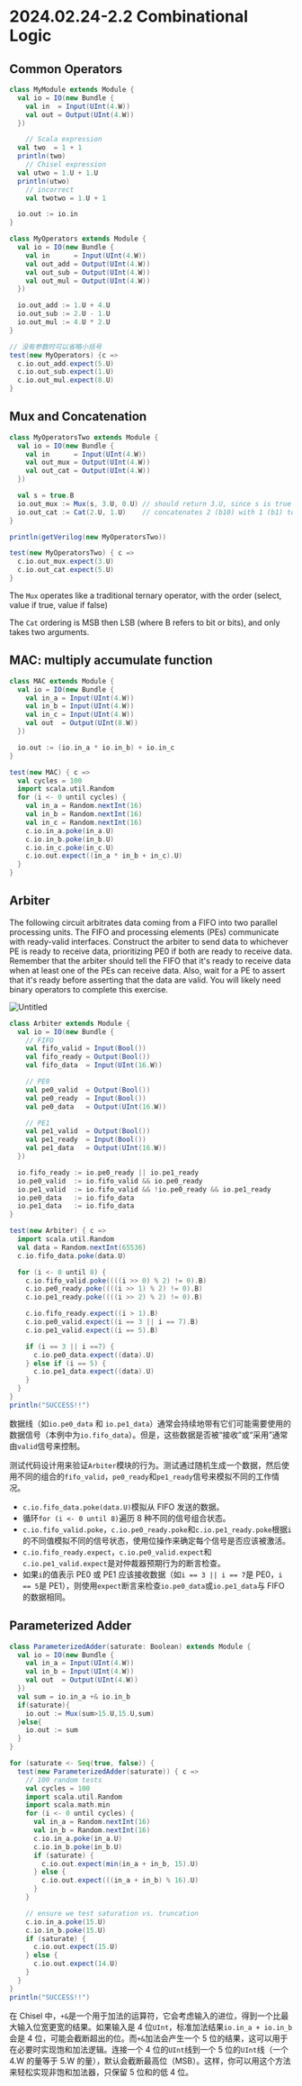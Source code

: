 # 2024.02.24-2.2 Combinational Logic

## Common Operators

```scala
class MyModule extends Module {
  val io = IO(new Bundle {
    val in  = Input(UInt(4.W))
    val out = Output(UInt(4.W))
  })

	// Scala expression
  val two  = 1 + 1
  println(two)
	// Chisel expression
  val utwo = 1.U + 1.U
  println(utwo)
	// incorrect
	val twotwo = 1.U + 1

  io.out := io.in
}
```

```scala
class MyOperators extends Module {
  val io = IO(new Bundle {
    val in      = Input(UInt(4.W))
    val out_add = Output(UInt(4.W))
    val out_sub = Output(UInt(4.W))
    val out_mul = Output(UInt(4.W))
  })

  io.out_add := 1.U + 4.U
  io.out_sub := 2.U - 1.U
  io.out_mul := 4.U * 2.U
}

// 没有参数时可以省略小括号
test(new MyOperators) {c =>
  c.io.out_add.expect(5.U)
  c.io.out_sub.expect(1.U)
  c.io.out_mul.expect(8.U)
}
```

## Mux and Concatenation

```scala
class MyOperatorsTwo extends Module {
  val io = IO(new Bundle {
    val in      = Input(UInt(4.W))
    val out_mux = Output(UInt(4.W))
    val out_cat = Output(UInt(4.W))
  })

  val s = true.B
  io.out_mux := Mux(s, 3.U, 0.U) // should return 3.U, since s is true
  io.out_cat := Cat(2.U, 1.U)    // concatenates 2 (b10) with 1 (b1) to give 5 (101)
}

println(getVerilog(new MyOperatorsTwo))

test(new MyOperatorsTwo) { c =>
  c.io.out_mux.expect(3.U)
  c.io.out_cat.expect(5.U)
}
```

The `Mux` operates like a traditional ternary operator, with the order (select, value if true, value if false)

The `Cat` ordering is MSB then LSB (where B refers to bit or bits), and only takes two arguments.

## MAC: multiply accumulate function

```scala
class MAC extends Module {
  val io = IO(new Bundle {
    val in_a = Input(UInt(4.W))
    val in_b = Input(UInt(4.W))
    val in_c = Input(UInt(4.W))
    val out  = Output(UInt(8.W))
  })

  io.out := (io.in_a * io.in_b) + io.in_c
}

test(new MAC) { c =>
  val cycles = 100
  import scala.util.Random
  for (i <- 0 until cycles) {
    val in_a = Random.nextInt(16)
    val in_b = Random.nextInt(16)
    val in_c = Random.nextInt(16)
    c.io.in_a.poke(in_a.U)
    c.io.in_b.poke(in_b.U)
    c.io.in_c.poke(in_c.U)
    c.io.out.expect((in_a * in_b + in_c).U)
  }
}
```

## Arbiter

The following circuit arbitrates data coming from a FIFO into two parallel processing units. The FIFO and processing elements (PEs) communicate with ready-valid interfaces. Construct the arbiter to send data to whichever PE is ready to receive data, prioritizing PE0 if both are ready to receive data. Remember that the arbiter should tell the FIFO that it's ready to receive data when at least one of the PEs can receive data. Also, wait for a PE to assert that it's ready before asserting that the data are valid. You will likely need binary operators to complete this exercise.

![Untitled](./Arbiter.png)

```scala
class Arbiter extends Module {
  val io = IO(new Bundle {
    // FIFO
    val fifo_valid = Input(Bool())
    val fifo_ready = Output(Bool())
    val fifo_data  = Input(UInt(16.W))

    // PE0
    val pe0_valid  = Output(Bool())
    val pe0_ready  = Input(Bool())
    val pe0_data   = Output(UInt(16.W))

    // PE1
    val pe1_valid  = Output(Bool())
    val pe1_ready  = Input(Bool())
    val pe1_data   = Output(UInt(16.W))
  })

  io.fifo_ready := io.pe0_ready || io.pe1_ready
  io.pe0_valid  := io.fifo_valid && io.pe0_ready
  io.pe1_valid  := io.fifo_valid && !io.pe0_ready && io.pe1_ready
  io.pe0_data   := io.fifo_data
  io.pe1_data   := io.fifo_data
}

test(new Arbiter) { c =>
  import scala.util.Random
  val data = Random.nextInt(65536)
  c.io.fifo_data.poke(data.U)

  for (i <- 0 until 8) {
    c.io.fifo_valid.poke((((i >> 0) % 2) != 0).B)
    c.io.pe0_ready.poke((((i >> 1) % 2) != 0).B)
    c.io.pe1_ready.poke((((i >> 2) % 2) != 0).B)

    c.io.fifo_ready.expect((i > 1).B)
    c.io.pe0_valid.expect((i == 3 || i == 7).B)
    c.io.pe1_valid.expect((i == 5).B)

    if (i == 3 || i ==7) {
      c.io.pe0_data.expect((data).U)
    } else if (i == 5) {
      c.io.pe1_data.expect((data).U)
    }
  }
}
println("SUCCESS!!")
```

数据线（如`io.pe0_data` 和 `io.pe1_data`）通常会持续地带有它们可能需要使用的数据信号（本例中为`io.fifo_data`）。但是，这些数据是否被“接收”或“采用”通常由`valid`信号来控制。

测试代码设计用来验证`Arbiter`模块的行为。测试通过随机生成一个数据，然后使用不同的组合的`fifo_valid`，`pe0_ready`和`pe1_ready`信号来模拟不同的工作情况。

- `c.io.fifo_data.poke(data.U)`模拟从 FIFO 发送的数据。
- 循环`for (i <- 0 until 8)`遍历 8 种不同的信号组合状态。
- `c.io.fifo_valid.poke`，`c.io.pe0_ready.poke`和`c.io.pe1_ready.poke`根据`i`的不同值模拟不同的信号状态，使用位操作来确定每个信号是否应该被激活。
- `c.io.fifo_ready.expect`，`c.io.pe0_valid.expect`和`c.io.pe1_valid.expect`是对仲裁器预期行为的断言检查。
- 如果`i`的值表示 PE0 或 PE1 应该接收数据（如`i == 3 || i == 7`是 PE0，`i == 5`是 PE1），则使用`expect`断言来检查`io.pe0_data`或`io.pe1_data`与 FIFO 的数据相同。

## Parameterized Adder

```scala
class ParameterizedAdder(saturate: Boolean) extends Module {
  val io = IO(new Bundle {
    val in_a = Input(UInt(4.W))
    val in_b = Input(UInt(4.W))
    val out  = Output(UInt(4.W))
  })
  val sum = io.in_a +& io.in_b
  if(saturate){
    io.out := Mux(sum>15.U,15.U,sum)
  }else{
    io.out := sum
  }
}

for (saturate <- Seq(true, false)) {
  test(new ParameterizedAdder(saturate)) { c =>
    // 100 random tests
    val cycles = 100
    import scala.util.Random
    import scala.math.min
    for (i <- 0 until cycles) {
      val in_a = Random.nextInt(16)
      val in_b = Random.nextInt(16)
      c.io.in_a.poke(in_a.U)
      c.io.in_b.poke(in_b.U)
      if (saturate) {
        c.io.out.expect(min(in_a + in_b, 15).U)
      } else {
        c.io.out.expect(((in_a + in_b) % 16).U)
      }
    }

    // ensure we test saturation vs. truncation
    c.io.in_a.poke(15.U)
    c.io.in_b.poke(15.U)
    if (saturate) {
      c.io.out.expect(15.U)
    } else {
      c.io.out.expect(14.U)
    }
  }
}
println("SUCCESS!!")
```

在 Chisel 中，`+&`是一个用于加法的运算符，它会考虑输入的进位，得到一个比最大输入位宽更宽的结果。如果输入是 4 位`UInt`，标准加法结果`io.in_a + io.in_b`会是 4 位，可能会截断超出的位。而`+&`加法会产生一个 5 位的结果，这可以用于在必要时实现饱和加法逻辑。连接一个 4 位的`UInt`线到一个 5 位的`UInt`线（一个 4.W 的量等于 5.W 的量），默认会截断最高位（MSB）。这样，你可以用这个方法来轻松实现非饱和加法器，只保留 5 位和的低 4 位。
